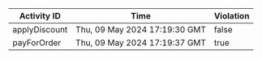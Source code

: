 | Activity ID | Time | Violation |
| --- | --- | --- |
| applyDiscount | Thu, 09 May 2024 17:19:30 GMT | false |
| payForOrder | Thu, 09 May 2024 17:19:37 GMT | true |
